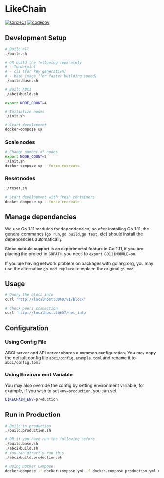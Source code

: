 
# LikeChain

[![CircleCI](https://circleci.com/gh/likecoin/likechain.svg?style=svg)](https://circleci.com/gh/likecoin/likechain) [![codecov](https://codecov.io/gh/likecoin/likechain/branch/master/graph/badge.svg)](https://codecov.io/gh/likecoin/likechain)

## Development Setup
```sh
# Build all
./build.sh

# OR build the following separately
# - Tendermint
# - cli (for key generation)
# - base image (for faster building speed)
./build.base.sh

# Build ABCI
./abci/build.sh

export NODE_COUNT=4

# Initialize nodes
./init.sh

# Start development
docker-compose up
```

### Scale nodes
```sh
# Change number of nodes
export NODE_COUNT=5
./init.sh
docker-compose up --force-recreate
```

### Reset nodes
```sh
./reset.sh

# Start development with fresh containers
docker-compose up --force-recreate
```

## Manage dependancies
We use Go 1.11 modules for dependencies, so after installing Go 1.11, the general commands (`go run`, `go build`, `go test`, etc) should install the dependencies automatically.

Since module support is an experimental feature in Go 1.11, if you are placing the project in `GOPATH`, you need to `export GO111MODULE=on`.

If you are having network problem on packages with golang.org, you may use the alternative `go.mod.replace` to replace the original `go.mod`.

## Usage
```sh
# Query the block info
curl 'http://localhost:3000/v1/block'

# Check peers connection
curl 'http://localhost:26657/net_info'
```

## Configuration

### Using Config File
ABCI server and API server shares a common configuration. You may copy the default config file `abci/config.example.toml` and rename it to `abci/config.toml`

### Using Environment Variable
You may also override the config by setting environment variable, for example, if you wish to set `env=production`, you can set
```sh
LIKECHAIN_ENV=production
```

## Run in Production
```sh
# Build in production
./build.production.sh

# OR if you have run the following before
./build.base.sh
./abci/build.sh
# You can directly run this
./abci/build.production.sh

# Using Docker Compose
docker-compose -f docker-compose.yml -f docker-compose.production.yml up
```
